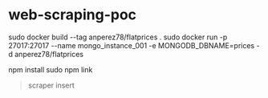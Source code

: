 # web-scraping-poc


sudo docker build --tag anperez78/flatprices .
sudo docker run -p 27017:27017 --name mongo_instance_001 -e MONGODB_DBNAME=prices -d anperez78/flatprices

npm install
sudo npm link

> scraper insert
